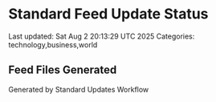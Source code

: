 # Standard Feed Update Status
Last updated: Sat Aug  2 20:13:29 UTC 2025
Categories: technology,business,world

## Feed Files Generated

Generated by Standard Updates Workflow
